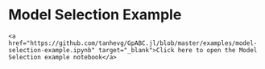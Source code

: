 # Model Selection Example

```@raw html
<a href="https://github.com/tanhevg/GpABC.jl/blob/master/examples/model-selection-example.ipynb" target="_blank">Click here to open the Model Selection example notebook</a>
```
